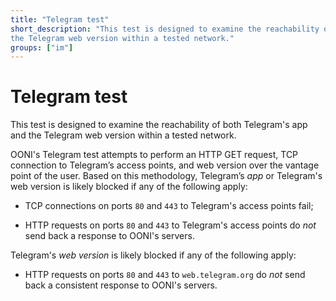```yaml
---
title: "Telegram test"
short_description: "This test is designed to examine the reachability of both Telegram's app and
the Telegram web version within a tested network."
groups: ["im"]
---
```


# Telegram test

This test is designed to examine the reachability of both Telegram's app and
the Telegram web version within a tested network.

OONI's Telegram test attempts to perform an HTTP GET request, TCP connection to
Telegram’s access points, and web version over the vantage point of the user.
Based on this methodology, Telegram’s *app* or Telegram's web version is likely
blocked if any of the following apply:

* TCP connections on ports `80` and `443` to Telegram's access points fail;

* HTTP requests on ports `80` and `443` to Telegram's access points do *not*
send back a response to OONI's servers.


Telegram's *web version* is likely blocked if any of the following apply:

* HTTP requests on ports `80` and `443` to `web.telegram.org` do *not* send
back a consistent response to OONI's servers.
